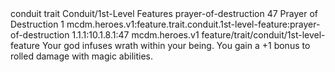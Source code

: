 <ability>
  <metadata>
    <class>conduit</class>
    <feature_type>trait</feature_type>
    <file_dpath>Conduit/1st-Level Features</file_dpath>
    <item_id>prayer-of-destruction</item_id>
    <item_index>47</item_index>
    <item_name>Prayer of Destruction</item_name>
    <level>1</level>
    <scc>mcdm.heroes.v1:feature.trait.conduit.1st-level-feature:prayer-of-destruction</scc>
    <scdc>1.1.1:10.1.8.1:47</scdc>
    <source>mcdm.heroes.v1</source>
    <type>feature/trait/conduit/1st-level-feature</type>
  </metadata>
  <effects>
    <effect type="mundane">Your god infuses wrath within your being. You gain a +1 bonus to rolled damage with magic abilities.</effect>
  </effects>
</ability>
